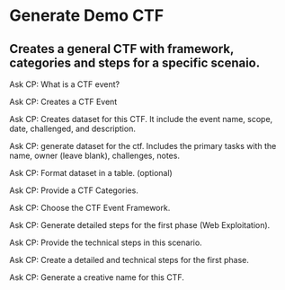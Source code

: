 # Generate Demo CTF

## Creates a general CTF with framework, categories and steps for a specific scenaio.

Ask CP: What is a CTF event?

Ask CP: Creates a CTF Event

Ask CP: Creates dataset for this CTF. It include the event name, scope, date, challenged, and description.

Ask CP: generate dataset for the ctf.  Includes the primary tasks with the name, owner (leave blank), challenges, notes.

Ask CP: Format dataset in a table. (optional)

Ask CP: Provide a CTF Categories.

Ask CP: Choose the CTF Event Framework.

Ask CP: Generate detailed steps for the first phase (Web Exploitation).

Ask CP: Provide the technical steps in this scenario.

Ask CP: Create a detailed and technical steps for the first phase.

Ask CP: Generate a creative name for this CTF.
